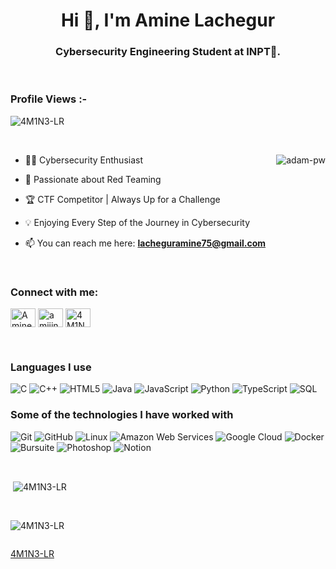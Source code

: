 <h1 align="center">Hi 👋, I'm Amine Lachegur</h1>
<h3 align="center">Cybersecurity Engineering Student at INPT🌟.</h3>

<br>

<p align="right"> <h3>Profile Views :-</h3> <img src="https://komarev.com/ghpvc/?username=4M1N3-LR&label=Profile%20views&color=0e75b6&style=flat"
    alt="4M1N3-LR" /> 
  </p>

<br>

<p><img align="right" src="https://github.com/Adam-pw/Adam-pw/blob/main/animation_500_kxa883sd.gif" alt="adam-pw" /></p>


- 👨‍💻 Cybersecurity Enthusiast
- 🔴 Passionate about Red Teaming
- 🏆 CTF Competitor | Always Up for a Challenge
- 💡 Enjoying Every Step of the Journey in Cybersecurity

  
- 📫 You can reach me here: **lacheguramine75@gmail.com**

<br>

<h3 align="left">Connect with me:</h3>
<p align="left">
  <a href="https://www.linkedin.com/in/amine-lachegur" target="blank"><img align="center"
      src="https://raw.githubusercontent.com/rahuldkjain/github-profile-readme-generator/master/src/images/icons/Social/linked-in-alt.svg"
      alt="Amine Lachegur" height="30" width="40" /></a>
  <a href="https://www.instagram.com/amiiine._.lr/" target="blank"><img align="center"
      src="https://raw.githubusercontent.com/rahuldkjain/github-profile-readme-generator/master/src/images/icons/Social/instagram.svg"
      alt="amiiine._.lr" height="30" width="40" /></a>
  <a href="https://tryhackme.com/p/4M1N3.EXE" target="blank"><img align="center"
      src="https://assets.tryhackme.com/img/logo/THMlogo-gray_scale.png"
      alt="4M1N3.EXE" height="30" width="40" /></a>
</p>

<br>
<div id="aa">

### Languages I use

![C](https://img.shields.io/badge/-C-000000?style=flat&logo=c)
![C++](https://img.shields.io/badge/-C++-000000?style=flat&logo=c%2B%2B)
![HTML5](https://img.shields.io/badge/-HTML5-000000?style=flat&logo=html5)
![Java](https://img.shields.io/badge/-Java-000000?style=flat&logo=java)
![JavaScript](https://img.shields.io/badge/-JavaScript-000000?style=flat&logo=javascript)
![Python](https://img.shields.io/badge/-Python-000000?style=flat&logo=python)
![TypeScript](https://img.shields.io/badge/-TypeScript-000000?style=flat&logo=typescript)
![SQL](https://img.shields.io/badge/-SQL-000000?style=flat&logo=postgresql)

### Some of the technologies I have worked with

![Git](https://img.shields.io/badge/-Git-222222?style=flat&logo=git&logoColor=F05032)
![GitHub](https://img.shields.io/badge/-GitHub-222222?style=flat&logo=github&logoColor=181717)
![Linux](https://img.shields.io/badge/-Linux-222222?style=flat&logo=linux&logoColor=FCC624)
![Amazon Web Services](https://img.shields.io/badge/-Amazon%20Web%20Services-222222?style=flat-square&logo=Amazon-Web-Service)
![Google Cloud](https://img.shields.io/badge/Google%20Cloud-black?style=flat-square&logo=google-cloud)
![Docker](https://img.shields.io/badge/-Docker-black?style=flat-square&logo=docker)
![Bursuite](https://img.shields.io/badge/-Burpsuite-222222?style=flat-square&logo=burpsuite)
![Photoshop](https://img.shields.io/badge/Photoshop-36454F?logo=adobephotoshop&amp;logoColor=31A8FF&amp;style=for-the-badge)
![Notion](https://img.shields.io/badge/-Burpsuite-222222?style=flat-square&logo=burpsuite)

    
</div>


<br>

<p>&nbsp;<img align="center" src="https://github-readme-stats.vercel.app/api?username=4M1N3-LR&show_icons=true&locale=en&bg_color=0d1117&text_color=ffffff&repo=convoychat"
    alt="4M1N3-LR" /></p>

<br>

<p><img align="center" src="https://github-readme-streak-stats.herokuapp.com/?user=4M1N3-LR&theme=dark&background=0d1117&date_format=M%20j%5B%2C%20Y%5D" alt="4M1N3-LR" /></p>
      
<p align="left"> <a href="https://twitter.com/" target="blank"><img
      src="https://img.shields.io/twitter/follow/?logo=twitter&style=for-the-badge" alt="" /></a> </p>

[4M1N3-LR](https://github.com/4M1N3-LR)
